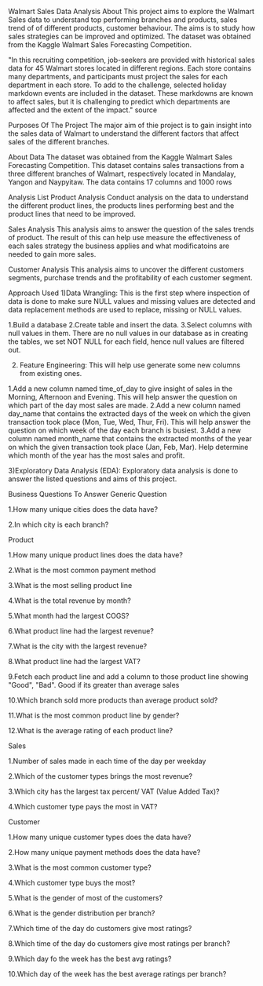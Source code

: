 Walmart Sales Data Analysis
About
This project aims to explore the Walmart Sales data to understand top performing branches and products, sales trend of of different products, 
customer behaviour. The aims is to study how sales strategies can be improved and optimized. The dataset was obtained from the Kaggle Walmart
Sales Forecasting Competition.

"In this recruiting competition, job-seekers are provided with historical sales data for 45 Walmart stores located in different regions.
Each store contains many departments, and participants must project the sales for each department in each store. To add to the challenge,
selected holiday markdown events are included in the dataset. These markdowns are known to affect sales, but it is challenging to predict
which departments are affected and the extent of the impact." source

Purposes Of The Project
The major aim of thie project is to gain insight into the sales data of Walmart to understand the different factors that affect sales of the different branches.

About Data
The dataset was obtained from the Kaggle Walmart Sales Forecasting Competition. This dataset contains sales transactions from a three different branches of Walmart,
respectively located in Mandalay, Yangon and Naypyitaw. The data contains 17 columns and 1000 rows



Analysis List
Product Analysis
Conduct analysis on the data to understand the different product lines, the products lines performing best and the product lines that need to be improved.

Sales Analysis
This analysis aims to answer the question of the sales trends of product. The result of this can help use measure the effectiveness of each sales strategy 
the business applies and what modificatoins are needed to gain more sales.

Customer Analysis
This analysis aims to uncover the different customers segments, purchase trends and the profitability of each customer segment.

Approach Used
1)Data Wrangling: This is the first step where inspection of data is done to make sure NULL values and missing values are detected and data replacement methods
are used to replace, missing or NULL values.

1.Build a database
2.Create table and insert the data.
3.Select columns with null values in them. There are no null values in our database as in creating the tables, we set NOT NULL for each field, hence null values 
are filtered out.

2) Feature Engineering: This will help use generate some new columns from existing ones.

 1.Add a new column named time_of_day to give insight of sales in the Morning, Afternoon and Evening. This will help answer the question on which part of the day 
   most sales are made.
 2.Add a new column named day_name that contains the extracted days of the week on which the given transaction took place (Mon, Tue, Wed, Thur, Fri). This will 
   help answer the question on which week of the day each branch is busiest.
 3.Add a new column named month_name that contains the extracted months of the year on which the given transaction took place (Jan, Feb, Mar). Help determine
   which month of the year has the most sales and profit.
   
3)Exploratory Data Analysis (EDA): Exploratory data analysis is done to answer the listed questions and aims of this project.



Business Questions To Answer
Generic Question

1.How many unique cities does the data have?

2.In which city is each branch?

Product

1.How many unique product lines does the data have?

2.What is the most common payment method

3.What is the most selling product line

4.What is the total revenue by month?

5.What month had the largest COGS?

6.What product line had the largest revenue?

7.What is the city with the largest revenue?

8.What product line had the largest VAT?

9.Fetch each product line and add a column to those product line showing "Good", "Bad". Good if its greater than average sales

10.Which branch sold more products than average product sold?

11.What is the most common product line by gender?

12.What is the average rating of each product line?


Sales

1.Number of sales made in each time of the day per weekday

2.Which of the customer types brings the most revenue?

3.Which city has the largest tax percent/ VAT (Value Added Tax)?

4.Which customer type pays the most in VAT?


Customer

1.How many unique customer types does the data have?

2.How many unique payment methods does the data have?

3.What is the most common customer type?

4.Which customer type buys the most?

5.What is the gender of most of the customers?

6.What is the gender distribution per branch?

7.Which time of the day do customers give most ratings?

8.Which time of the day do customers give most ratings per branch?

9.Which day fo the week has the best avg ratings?

10.Which day of the week has the best average ratings per branch?

